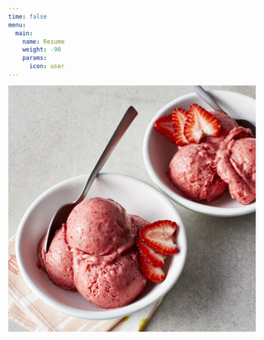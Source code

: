 ```yaml
---
time: false
menu:
  main:
    name: Resume
    weight: -90
    params:
      icon: user
---
```


<!-- ![Resume](resume_capture.jpg) -->

![Resume](sorbet.JPG)
